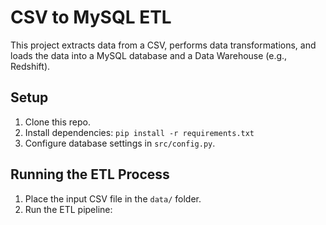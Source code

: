 # CSV to MySQL ETL

This project extracts data from a CSV, performs data transformations, and loads the data into a MySQL database and a Data Warehouse (e.g., Redshift).

## Setup

1. Clone this repo.
2. Install dependencies: `pip install -r requirements.txt`
3. Configure database settings in `src/config.py`.

## Running the ETL Process

1. Place the input CSV file in the `data/` folder.
2. Run the ETL pipeline:
